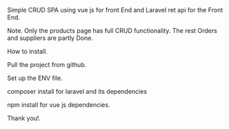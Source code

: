 Simple CRUD SPA using vue js for front End and Laravel ret api for the Front End.

Note. Only the products page has full CRUD functionality.
The rest Orders and suppliers are partly Done.


How to install.

Pull the project from github.

Set up the ENV file.

 composer install for laravel and its dependencies


 npm install for vue js dependencies.

 Thank you!.